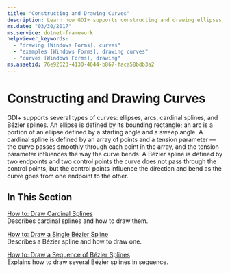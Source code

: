 ```yaml
---
title: "Constructing and Drawing Curves"
description: Learn how GDI+ supports constructing and drawing ellipses, arcs, cardinal splines, and Bézier splines.
ms.date: "03/30/2017"
ms.service: dotnet-framework
helpviewer_keywords:
  - "drawing [Windows Forms], curves"
  - "examples [Windows Forms], drawing curves"
  - "curves [Windows Forms], drawing"
ms.assetid: 76e92623-4130-4644-b867-faca58bdb3a2
---
```

# Constructing and Drawing Curves

GDI+ supports several types of curves: ellipses, arcs, cardinal splines, and Bézier splines. An ellipse is defined by its bounding rectangle; an arc is a portion of an ellipse defined by a starting angle and a sweep angle. A cardinal spline is defined by an array of points and a tension parameter — the curve passes smoothly through each point in the array, and the tension parameter influences the way the curve bends. A Bézier spline is defined by two endpoints and two control points  the curve does not pass through the control points, but the control points influence the direction and bend as the curve goes from one endpoint to the other.

## In This Section

[How to: Draw Cardinal Splines](how-to-draw-cardinal-splines.md)\
Describes cardinal splines and how to draw them.

[How to: Draw a Single Bézier Spline](how-to-draw-a-single-bezier-spline.md)\
Describes a Bézier spline and how to draw one.

[How to: Draw a Sequence of Bézier Splines](how-to-draw-a-sequence-of-bezier-splines.md)\
Explains how to draw several Bézier splines in sequence.
